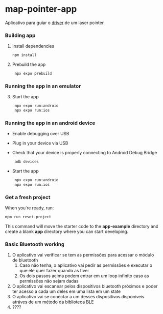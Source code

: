 # map-pointer-app
Aplicativo para guiar o [driver](https://github.com/Cinnamoon-dev/pan-tilt-map-pointer) de um laser pointer.

### Building app

1. Install dependencies

   ```bash
   npm install
   ```

2. Prebuild the app

   ```bash
    npx expo prebuild
   ```

### Running the app in an emulator

3. Start the app

   ```bash
    npx expo run:android
    npx expo run:ios
   ```

### Running the app in an android device
- Enable debugging over USB

- Plug in your device via USB
- Check that your device is properly connecting to Android Debug Bridge

   ```bash
    adb devices
   ```

- Start the app

   ```bash
    npx expo run:android
    npx expo run:ios
   ```

### Get a fresh project

When you're ready, run:

```bash
npm run reset-project
```

This command will move the starter code to the **app-example** directory and create a blank **app** directory where you can start developing.

### Basic Bluetooth working
1. O aplicativo vai verificar se tem as permissões para acessar o módulo de bluetooth
   1. Caso não tenha, o aplicativo vai pedir as permissões e executar o que ele quer fazer quando as tiver
   2. Os dois passos acima podem entrar em um loop infinito caso as permissões não sejam dadas
2. O aplicativo vai escanear pelos dispositivos bluetooth próximos e poder ter acesso a cada um deles em uma lista em um state
3. O aplicativo vai se conectar a um desses dispositivos disponíveis atráves de um método da biblioteca BLE
4. ????